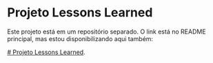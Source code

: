 # Projeto Lessons Learned

Este projeto está em um repositório separado. O link está no README principal, mas estou disponibilizando aqui também: 


[# Projeto Lessons Learned](https://github.com/thalesorm/Licoes-Aprendidas-HTML).